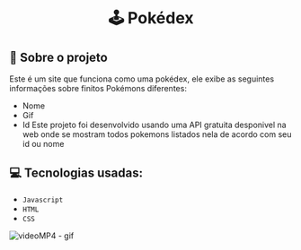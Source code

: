 <h1 align="center">
  🕹 Pokédex
</h1>


## :rocket: Sobre o projeto

Este é um site que funciona como uma pokédex, ele exibe as seguintes informações sobre finitos Pokémons diferentes:
- Nome
- Gif
- Id
Este projeto foi desenvolvido usando uma API gratuita desponivel na web onde se mostram todos pokemons listados nela de acordo com seu id ou nome

## :computer: Tecnologias usadas:

- `Javascript`
- `HTML`
- `CSS`

![videoMP4 - gif](https://imgur.com/a/6FH70My)
